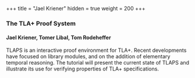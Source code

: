 +++
title = "Jael Kriener"
hidden = true
weight = 200
+++

### The TLA+ Proof System

#### Jael Kriener, Tomer Libal, Tom Rodeheffer

TLAPS is an interactive proof environment for TLA+. Recent developments have focused on library modules, and on the addition of elementary temporal reasoning. The tutorial will present the current state of TLAPS and illustrate its use for verifying properties of TLA+ specifications.

